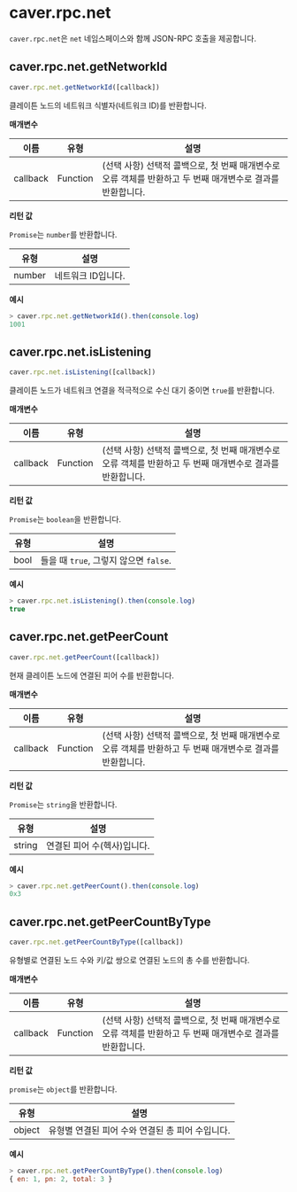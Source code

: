 # caver.rpc.net

`caver.rpc.net`은 `net` 네임스페이스와 함께 JSON-RPC 호출을 제공합니다.

## caver.rpc.net.getNetworkId <a id="caver-rpc-net-getnetworkid"></a>

```javascript
caver.rpc.net.getNetworkId([callback])
```

클레이튼 노드의 네트워크 식별자(네트워크 ID)를 반환합니다.

**매개변수**

| 이름 | 유형 | 설명 |
| --- | --- | --- |
| callback | Function | (선택 사항) 선택적 콜백으로, 첫 번째 매개변수로 오류 객체를 반환하고 두 번째 매개변수로 결과를 반환합니다. |


**리턴 값**

`Promise`는 `number`를 반환합니다.

| 유형 | 설명 |
| --- | --- |
| number | 네트워크 ID입니다. |

**예시**

```javascript
> caver.rpc.net.getNetworkId().then(console.log)
1001
```

## caver.rpc.net.isListening <a id="caver-rpc-net-islistening"></a>

```javascript
caver.rpc.net.isListening([callback])
```

클레이튼 노드가 네트워크 연결을 적극적으로 수신 대기 중이면 `true`를 반환합니다.

**매개변수**

| 이름 | 유형 | 설명 |
| --- | --- | --- |
| callback | Function | (선택 사항) 선택적 콜백으로, 첫 번째 매개변수로 오류 객체를 반환하고 두 번째 매개변수로 결과를 반환합니다. |


**리턴 값**

`Promise`는 `boolean`을 반환합니다.

| 유형 | 설명 |
| --- | --- |
| bool | 들을 때 `true`, 그렇지 않으면 `false`. |

**예시**

```javascript
> caver.rpc.net.isListening().then(console.log)
true
```

## caver.rpc.net.getPeerCount <a id="caver-rpc-net-getpeercount"></a>

```javascript
caver.rpc.net.getPeerCount([callback])
```

현재 클레이튼 노드에 연결된 피어 수를 반환합니다.

**매개변수**

| 이름 | 유형 | 설명 |
| --- | --- | --- |
| callback | Function | (선택 사항) 선택적 콜백으로, 첫 번째 매개변수로 오류 객체를 반환하고 두 번째 매개변수로 결과를 반환합니다. |


**리턴 값**

`Promise`는 `string`을 반환합니다.

| 유형 | 설명 |
| --- | --- |
| string | 연결된 피어 수(헥사)입니다. |

**예시**

```javascript
> caver.rpc.net.getPeerCount().then(console.log)
0x3
```

## caver.rpc.net.getPeerCountByType <a id="caver-rpc-net-getpeercountbytype"></a>

```javascript
caver.rpc.net.getPeerCountByType([callback])
```

유형별로 연결된 노드 수와 키/값 쌍으로 연결된 노드의 총 수를 반환합니다.

**매개변수**

| 이름 | 유형 | 설명 |
| --- | --- | --- |
| callback | Function | (선택 사항) 선택적 콜백으로, 첫 번째 매개변수로 오류 객체를 반환하고 두 번째 매개변수로 결과를 반환합니다. |


**리턴 값**

`promise`는 `object`를 반환합니다.

| 유형 | 설명 |
| --- | --- |
| object | 유형별 연결된 피어 수와 연결된 총 피어 수입니다. |

**예시**

```javascript
> caver.rpc.net.getPeerCountByType().then(console.log)
{ en: 1, pn: 2, total: 3 }
```
